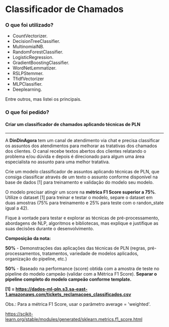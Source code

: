 # Classificador de Chamados

### O que foi utilizado?

- CountVectorizer.
- DecisionTreeClassifier.
- MultinomialNB.
- RandomForestClassifier.
- LogisticRegression.
- GradientBoostingClassifier.
- WordNetLemmatizer.
- RSLPStemmer.
- TfidfVectorizer
- MLPClassifier.
- Deeplearning.

Entre outros, mas listei os principais.
  
### O que foi pedido?
  
#### Criar um classificador de chamados aplicando técnicas de PLN
---

A **DinDinAgora** tem um canal de atendimento via chat e precisa classificar os assuntos dos atendimentos para melhorar as tratativas dos chamados dos clientes. O canal recebe textos abertos dos clientes relatando o problema e/ou dúvida e depois é direcionado para algum uma área especialista no assunto para uma melhor tratativa.​

Crie um modelo classificador de assuntos aplicando técnicas de PLN, que consiga classificar através de um texto o assunto conforme disponível na base de dados [1] para treinamento e validação do modelo seu modelo.​

O modelo precisar atingir um score na **métrica F1 Score superior a 75%**. Utilize o dataset [1] para treinar e testar o modelo, separe o dataset em duas amostras (75% para treinamento e 25% para teste com o randon_state igual a 42).​

Fique à vontade para testar e explorar as técnicas de pré-processamento, abordagens de NLP, algoritmos e bibliotecas, mas explique e justifique as suas decisões durante o desenvolvimento.​

**Composição da nota:​**

**50%** - Demonstrações das aplicações das técnicas de PLN (regras, pré-processamentos, tratamentos, variedade de modelos aplicados, organização do pipeline, etc.)​

**50%** - Baseado na performance (score) obtida com a amostra de teste no pipeline do modelo campeão (validar com  a Métrica F1 Score). **Separar o pipeline completo do modelo campeão conforme template.​**

**[1] = ​https://dados-ml-pln.s3.sa-east-1.amazonaws.com/tickets_reclamacoes_classificados.csv**

Obs.: Para a métrica F1 Score, usar o parâmetro average = 'weighted'.

https://scikit-learn.org/stable/modules/generated/sklearn.metrics.f1_score.html

